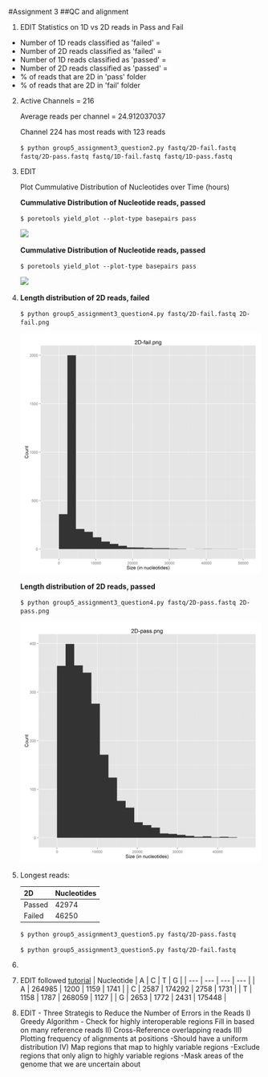 #Assignment 3
##QC and alignment
1. EDIT
Statistics on 1D vs 2D reads in Pass and Fail
 * Number of 1D reads classified as 'failed' = 
 * Number of 2D reads classified as 'failed' = 
 * Number of 1D reads classified as 'passed' = 
 * Number of 2D reads classified as 'passed' = 
 * % of reads that are 2D in 'pass' folder
  * % of reads that are 2D in 'fail' folder


2. 
   Active Channels =  216

   Average reads per channel =  24.912037037

   Channel 224 has most reads with 123 reads
   
   `$ python group5_assignment3_question2.py fastq/2D-fail.fastq fastq/2D-pass.fastq fastq/1D-fail.fastq fastq/1D-pass.fastq`

3. EDIT

   Plot Cummulative Distribution of Nucleotides over Time (hours)

   **Cummulative Distribution of Nucleotide reads, passed**
   
   `$ poretools yield_plot --plot-type basepairs pass`

   <img src="./img/question3/question3_pass.png" width="600">

   **Cummulative Distribution of Nucleotide reads, passed**
   
   `$ poretools yield_plot --plot-type basepairs pass`

   <img src="./img/question3/question3_fail.png" width="600">

4. 
   **Length distribution of 2D reads, failed**
   
   `$ python group5_assignment3_question4.py fastq/2D-fail.fastq 2D-fail.png`
   
   <img src="./img/question4/2D-fail.png" width="600">
   
   **Length distribution of 2D reads, passed**
   
   `$ python group5_assignment3_question4.py fastq/2D-pass.fastq 2D-pass.png`
   
   <img src="./img/question4/2D-pass.png" width="600">
   
5. Longest reads:

   | 2D | Nucleotides |
   | --- | --- | 
   | Passed |42974 |
   | Failed | 46250 |
   
   `$ python group5_assignment3_question5.py fastq/2D-pass.fastq`
   
   `$ python group5_assignment3_question5.py fastq/2D-fail.fastq`
   
6. 
7. EDIT
followed [tutorial](http://biobits.org/samtools_primer.html)
        | Nucleotide    | A | C | T | G |
        | --- | --- | --- | --- |
        | A | 264985 |  1200 | 1159 | 1741 |
        | C | 2587 | 174292 | 2758 | 1731 |
        | T | 1158 | 1787 | 268059 | 1127 |
        | G | 2653 | 1772 | 2431 | 175448 |


8. EDIT - Three Strategis to Reduce the Number of Errors in the Reads
I) Greedy Algorithm - Check for highly interoperable regions
	Fill in based on many reference reads
II) Cross-Reference overlapping reads
III) Plotting frequency of alignments at positions
	-Should have a uniform distribution
IV) Map regions that map to highly variable regions 
	-Exclude regions that only align to highly variable regions
	-Mask areas of the genome that we are uncertain about


